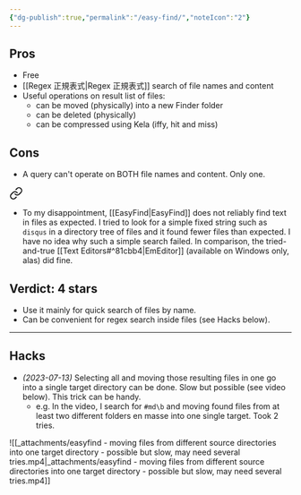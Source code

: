 ```yaml
---
{"dg-publish":true,"permalink":"/easy-find/","noteIcon":"2"}
---
```


## Pros
- Free
- [[Regex 正規表式\|Regex 正規表式]] search of file names and content
- Useful operations on result list of files:
	- can be moved (physically) into a new Finder folder
	- can be deleted (physically)
	- can be compressed using Kela (iffy, hit and miss)
## Cons
- A query can't operate on BOTH file names and content. Only one.

<div class="transclusion internal-embed is-loaded"><a class="markdown-embed-link" href="/10-dailynotes/2023-04-24/#a2e99b" aria-label="Open link"><svg xmlns="http://www.w3.org/2000/svg" width="24" height="24" viewBox="0 0 24 24" fill="none" stroke="currentColor" stroke-width="2" stroke-linecap="round" stroke-linejoin="round" class="svg-icon lucide-link"><path d="M10 13a5 5 0 0 0 7.54.54l3-3a5 5 0 0 0-7.07-7.07l-1.72 1.71"></path><path d="M14 11a5 5 0 0 0-7.54-.54l-3 3a5 5 0 0 0 7.07 7.07l1.71-1.71"></path></svg></a><div class="markdown-embed">



- To my disappointment, [[EasyFind\|EasyFind]] does not reliably find text in files as expected. I tried to look for a simple fixed string such as `disqus` in a directory tree of files and it found fewer files than expected. I have no idea why such a simple search failed. In comparison, the tried-and-true [[Text Editors#^81cbb4\|EmEditor]] (available on Windows only, alas) did fine. 

</div></div>


## Verdict: 4 stars
- Use it mainly for quick search of files by name. 
- Can be convenient for regex search inside files (see Hacks below).

---
## Hacks

- *(2023-07-13)* Selecting all and moving those resulting files in one go into a single target directory can be done. Slow but possible (see video below). This trick can be handy.
	- e.g. In the video, I search for `#md\b` and moving found files from at least two different folders en masse into one single target. Took 2 tries.

![[_attachments/easyfind - moving files from different source directories into one target directory - possible but slow, may need several tries.mp4\|_attachments/easyfind - moving files from different source directories into one target directory - possible but slow, may need several tries.mp4]]